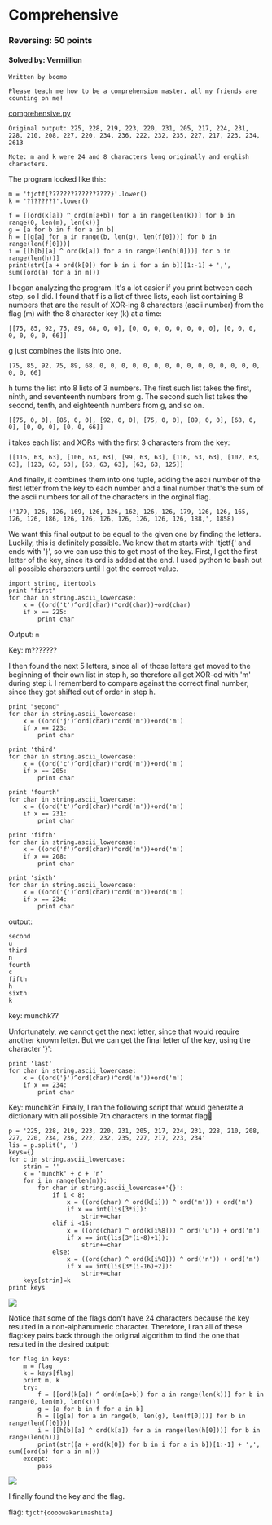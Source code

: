 # Comprehensive
### Reversing: 50 points
#### Solved by: Vermillion
```
Written by boomo

Please teach me how to be a comprehension master, all my friends are counting on me!
```
<a href='https://static.tjctf.org/89499ec336d112481a0aa44de40c5aa52b62d3557f1791356fc775877c945545_comprehensive.py'>comprehensive.py</a>
```
Original output: 225, 228, 219, 223, 220, 231, 205, 217, 224, 231, 228, 210, 208, 227, 220, 234, 236, 222, 232, 235, 227, 217, 223, 234, 2613

Note: m and k were 24 and 8 characters long originally and english characters.
```
The program looked like this:
```
m = 'tjctf{?????????????????}'.lower()
k = '????????'.lower()

f = [[ord(k[a]) ^ ord(m[a+b]) for a in range(len(k))] for b in range(0, len(m), len(k))]
g = [a for b in f for a in b]
h = [[g[a] for a in range(b, len(g), len(f[0]))] for b in range(len(f[0]))]
i = [[h[b][a] ^ ord(k[a]) for a in range(len(h[0]))] for b in range(len(h))]
print(str([a + ord(k[0]) for b in i for a in b])[1:-1] + ',', sum([ord(a) for a in m]))
```
I began analyzing the program. It's a lot easier if you print between each step, so I did. I found that f is a list of three lists, each list containing 8 numbers that are the result of XOR-ing 8 characters (ascii number) from the flag (m) with the 8 character key (k) at a time:
```
[[75, 85, 92, 75, 89, 68, 0, 0], [0, 0, 0, 0, 0, 0, 0, 0], [0, 0, 0, 0, 0, 0, 0, 66]]
```
g just combines the lists into one.
```
[75, 85, 92, 75, 89, 68, 0, 0, 0, 0, 0, 0, 0, 0, 0, 0, 0, 0, 0, 0, 0, 0, 0, 66]
```
h turns the list into 8 lists of 3 numbers. The first such list takes the first, ninth, and seventeenth numbers from g. The second such list takes the second, tenth, and eighteenth numbers from g, and so on.
```
[[75, 0, 0], [85, 0, 0], [92, 0, 0], [75, 0, 0], [89, 0, 0], [68, 0, 0], [0, 0, 0], [0, 0, 66]]
```
i takes each list and XORs with the first 3 characters from the key:
```
[[116, 63, 63], [106, 63, 63], [99, 63, 63], [116, 63, 63], [102, 63, 63], [123, 63, 63], [63, 63, 63], [63, 63, 125]]
```
And finally, it combines them into one tuple, adding the ascii number of the first letter from the key to each number and a final number that's the sum of the ascii numbers for all of the characters in the orginal flag.
```
('179, 126, 126, 169, 126, 126, 162, 126, 126, 179, 126, 126, 165, 126, 126, 186, 126, 126, 126, 126, 126, 126, 126, 188,', 1858)
```
We want this final output to be equal to the given one by finding the letters. Luckily, this is definitely possible. We know that m starts with 'tjctf{' and ends with '}', so we can use this to get most of the key. First, I got the first letter of the key, since its ord is added at the end. I used python to bash out all possible characters until I got the correct value.
```
import string, itertools
print "first"
for char in string.ascii_lowercase:
	x = ((ord('t')^ord(char))^ord(char))+ord(char)
	if x == 225:
		print char
```
Output: `m`

Key: m???????


I then found the next 5 letters, since all of those letters get moved to the beginning of their own list in step h, so therefore all get XOR-ed with 'm' during step i. I rememberd to compare against the correct final number, since they got shifted out of order in step h.

```
print "second"
for char in string.ascii_lowercase:
	x = ((ord('j')^ord(char))^ord('m'))+ord('m')
	if x == 223:
		print char

print 'third'
for char in string.ascii_lowercase:
	x = ((ord('c')^ord(char))^ord('m'))+ord('m')
	if x == 205:
		print char

print 'fourth'
for char in string.ascii_lowercase:
	x = ((ord('t')^ord(char))^ord('m'))+ord('m')
	if x == 231:
		print char

print 'fifth'
for char in string.ascii_lowercase:
	x = ((ord('f')^ord(char))^ord('m'))+ord('m')
	if x == 208:
		print char

print 'sixth'
for char in string.ascii_lowercase:
	x = ((ord('{')^ord(char))^ord('m'))+ord('m')
	if x == 234:
		print char
```
output:
```
second
u
third
n
fourth
c
fifth
h
sixth
k
```
key: munchk??

Unfortunately, we cannot get the next letter, since that would require another known letter. But we can get the final letter of the key, using the character '}':
```
print 'last'
for char in string.ascii_lowercase:
	x = ((ord('}')^ord(char))^ord('n'))+ord('m')
	if x == 234:
		print char
```
Key: munchk?n
Finally, I ran the following script that would generate a dictionary with all possible 7th characters in the format flag:key:
```
p = '225, 228, 219, 223, 220, 231, 205, 217, 224, 231, 228, 210, 208, 227, 220, 234, 236, 222, 232, 235, 227, 217, 223, 234'
lis = p.split(', ')
keys={}
for c in string.ascii_lowercase:
	strin = ''
	k = 'munchk' + c + 'n'
	for i in range(len(m)):
		for char in string.ascii_lowercase+'{}':
			if i < 8:
				x = ((ord(char) ^ ord(k[i])) ^ ord('m')) + ord('m')
				if x == int(lis[3*i]):
					strin+=char
			elif i <16:
				x = ((ord(char) ^ ord(k[i%8])) ^ ord('u')) + ord('m')
				if x == int(lis[3*(i-8)+1]):
					strin+=char
			else:
				x = ((ord(char) ^ ord(k[i%8])) ^ ord('n')) + ord('m')
				if x == int(lis[3*(i-16)+2]):
					strin+=char
	keys[strin]=k
print keys
```
<img src='https://cdn.discordapp.com/attachments/532350033241309226/567479795101728769/unknown.png'>

Notice that some of the flags don't have 24 characters because the key resulted in a non-alphanumeric character. Therefore, I ran all of these flag:key pairs back through the original algorithm to find the one that resulted in the desired output:
```
for flag in keys:
	m = flag
	k = keys[flag]
	print m, k
	try:
		f = [[ord(k[a]) ^ ord(m[a+b]) for a in range(len(k))] for b in range(0, len(m), len(k))]
		g = [a for b in f for a in b]
		h = [[g[a] for a in range(b, len(g), len(f[0]))] for b in range(len(f[0]))]
		i = [[h[b][a] ^ ord(k[a]) for a in range(len(h[0]))] for b in range(len(h))]
		print(str([a + ord(k[0]) for b in i for a in b])[1:-1] + ',', sum([ord(a) for a in m]))
	except:
		pass
```
<img src='https://cdn.discordapp.com/attachments/532350033241309226/567480786945572885/unknown.png'>

I finally found the key and the flag.

flag: `tjctf{oooowakarimashita}`

